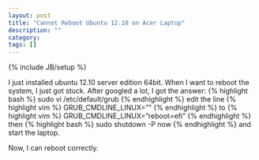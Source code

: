 ```yaml
---
layout: post
title: "Cannot Reboot Ubuntu 12.10 on Acer Laptop"
description: ""
category: 
tags: []
---
```

{% include JB/setup %}

I just installed ubuntu 12.10 server edition 64bit. When I want to reboot the system, I just got stuck. After googled a lot, I got the answer:
{% highlight bash %}
sudo vi /etc/default/grub
{% endhighlight %}
edit the line
{% highlight vim %}
GRUB_CMDLINE_LINUX=””
{% endhighlight %}
to
{% highlight vim %}
GRUB_CMDLINE_LINUX=”reboot=efi”
{% endhighlight %}   
then
{% highlight bash %}
sudo shutdown -P now
{% endhighlight %}
and start the laptop.

Now, I can reboot correctly.